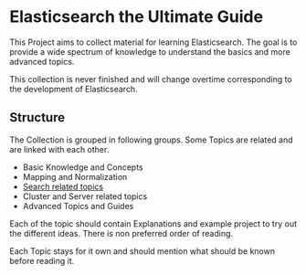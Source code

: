 # Elasticsearch the Ultimate Guide

This Project aims to collect material for learning Elasticsearch.
The goal is to provide a wide spectrum of knowledge to understand the basics and more advanced topics.

This collection is never finished and will change overtime corresponding to the development of Elasticsearch.

## Structure

The Collection is grouped in following groups.
Some Topics are related and are linked with each other.

* Basic Knowledge and Concepts
* Mapping and Normalization
* [Search related topics](./search-and-more/Search-And-More)
* Cluster and Server related topics
* Advanced Topics and Guides

Each of the topic should contain Explanations and example project to try out the different ideas.
There is non preferred order of reading.

Each Topic stays for it own and should mention what should be known before reading it.

